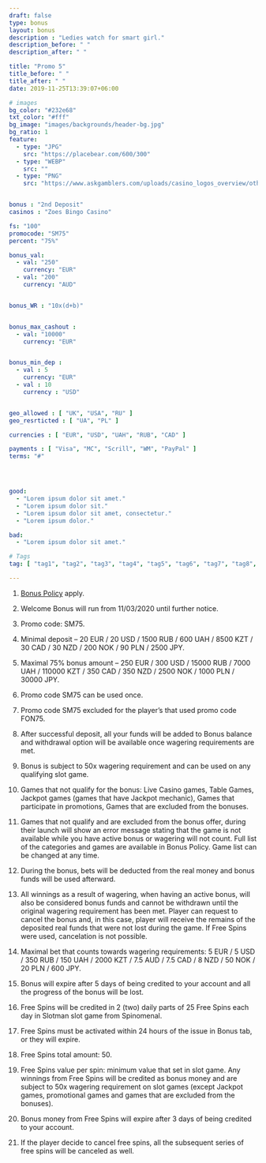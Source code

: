 ```yaml
---
draft: false
type: bonus
layout: bonus 
description : "Ledies watch for smart girl."
description_before: " "
description_after: " " 

title: "Promo 5"
title_before: " "
title_after: " " 
date: 2019-11-25T13:39:07+06:00

# images
bg_color: "#232e68"
txt_color: "#fff"
bg_image: "images/backgrounds/header-bg.jpg"
bg_ratio: 1
feature:
  - type: "JPG"
    src: "https://placebear.com/600/300"   
  - type: "WEBP"
    src: ""
  - type: "PNG"
    src: "https://www.askgamblers.com/uploads/casino_logos_overview/other/5c/3b/8d/5064c42906e723911f490b5bfa6e8a874e/casino-euro-3.png"


bonus : "2nd Deposit"
casinos : "Zoes Bingo Casino"

fs: "100"
promocode: "SM75"
percent: "75%"

bonus_val:
  - val: "250"
    currency: "EUR"
  - val: "200"
    currency: "AUD"


bonus_WR : "10x(d+b)"


bonus_max_cashout : 
  - val: "10000"
    currency: "EUR"


bonus_min_dep : 
  - val : 5
    currency: "EUR"
  - val : 10
    currency : "USD"


geo_allowed : [ "UK", "USA", "RU" ]
geo_resrticted : [ "UA", "PL" ]

currencies : [ "EUR", "USD", "UAH", "RUB", "CAD" ]

payments : [ "Visa", "MC", "Scrill", "WM", "PayPal" ]
terms: "#"




good:
  - "Lorem ipsum dolor sit amet."
  - "Lorem ipsum dolor sit."
  - "Lorem ipsum dolor sit amet, consectetur."
  - "Lorem ipsum dolor."

bad:
  - "Lorem ipsum dolor sit amet."

# Tags
tag: [ "tag1", "tag2", "tag3", "tag4", "tag5", "tag6", "tag7", "tag8", "tag9", "tag10", "tag11", "tag12" ]

---
```


1. [Bonus Policy](http://link/path/to/target) apply. 

1. Welcome Bonus will run from 11/03/2020 until further notice. 

1. Promo code: SM75.

1. Minimal deposit – 20 EUR / 20 USD / 1500 RUB / 600 UAH / 8500 KZT / 30 CAD / 30 NZD / 200 NOK / 90 PLN / 2500 JPY.

1. Maximal 75% bonus amount – 250 EUR / 300 USD / 15000 RUB / 7000 UAH / 110000 KZT / 350 CAD / 350 NZD / 2500 NOK / 1000 PLN / 30000 JPY.

1. Promo code SM75 can be used once.

1. Promo code SM75 excluded for the player’s that used promo code FON75.

1. After successful deposit, all your funds will be added to Bonus balance and withdrawal option will be available once wagering requirements are met.

1. Bonus is subject to 50x wagering requirement and can be used on any qualifying slot game.

1. Games that not qualify for the bonus: Live Casino games, Table Games, Jackpot games (games that have Jackpot mechanic), Games that participate in promotions, Games that are excluded from the bonuses.

1. Games that not qualify and are excluded from the bonus offer, during their launch will show an error message stating that the game is not available while you have active bonus or wagering will not count. Full list of the categories and games are available in Bonus Policy. Game list can be changed at any time.

1. During the bonus, bets will be deducted from the real money and bonus funds will be used afterward.

1. All winnings as a result of wagering, when having an active bonus, will also be considered bonus funds and cannot be withdrawn until the original wagering requirement has been met.
Player can request to cancel the bonus and, in this case, player will receive the remains of the deposited real funds that were not lost during the game. If Free Spins were used, cancelation is not possible.

1. Maximal bet that counts towards wagering requirements: 5 EUR / 5 USD / 350 RUB / 150 UAH / 2000 KZT / 7.5 AUD / 7.5 CAD / 8 NZD / 50 NOK / 20 PLN / 600 JPY.

1. Bonus will expire after 5 days of being credited to your account and all the progress of the bonus will be lost.

1. Free Spins will be credited in 2 (two) daily parts of 25 Free Spins each day in Slotman slot game from Spinomenal.

1. Free Spins must be activated within 24 hours of the issue in Bonus tab, or they will expire.

1. Free Spins total amount: 50.

1. Free Spins value per spin: minimum value that set in slot game.
Any winnings from Free Spins will be credited as bonus money and are subject to 50х wagering requirement on slot games (except Jackpot games, promotional games and games that are excluded from the bonuses).

1. Bonus money from Free Spins will expire after 3 days of being credited to your account.

1. If the player decide to cancel free spins, all the subsequent series of free spins will be canceled as well.